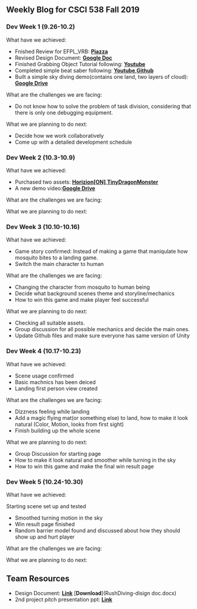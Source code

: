 ## Weekly Blog for CSCI 538 Fall 2019
### Dev Week 1 (9.26-10.2)
What have we achieved:
* Fnished Review for EFPL_VRB: [**Piazza**](https://piazza.com/class/jv4uff58gjj3se?cid=96)
* Revised Design Document: [**Google Doc**](https://docs.google.com/document/d/19N5vguExpMt9sz03MD6xMC7tzFUjFZfkoN-_O45qTAE/edit) 
* Finished Grabbing Object Tutorial following: [**Youtube**](https://www.youtube.com/watch?v=sxvKGVDmYfY&t=61s)
* Completed simple beat saber following: [**Youtube**](https://www.youtube.com/watch?v=gh4k0Q1Pl7E),[**Github**](https://github.com/ImmersiveAtUva/HooHacks-Beat-Saber)
* Built a simple sky diving demo(contains one land, two layers of cloud): [**Google Drive**](https://drive.google.com/file/d/1syMrh9E1hZDOOAQO9LhWwBZP24k_Fuzm/view?usp=sharing)

What are the challenges we are facing:
* Do not know how to solve the problem of task division, considering that there is only one debugging equipment.

What we are planning to do next:
* Decide how we work collaboratively
* Come up with a detailed development schedule

### Dev Week 2 (10.3-10.9)
What have we achieved:
* Purchased two assets: [**Horizion[ON]**](https://assetstore.unity.com/packages/tools/terrain/horizon-on-31861),[**TinyDragonMonster**](https://assetstore.unity.com/packages/3d/characters/tinydragonmonster-143747)
* A new demo video:[**Google Drive**](https://drive.google.com/a/usc.edu/file/d/1rl_wLszay-dfrV7YKDHo7zEqufTeJlkf/view?usp=sharing)

What are the challenges we are facing:

What we are planning to do next:

### Dev Week 3 (10.10-10.16)
What have we achieved:

* Game story confirmed: 
  Instead of making a game that maniqulate how mosquito bites to a landing game.
* Switch the main character to human


What are the challenges we are facing:

* Changing the character from mosquito to human being
* Decide what background scenes theme and storyline/mechanics
* How to win this game and make player feel successful

What we are planning to do next:

* Checking all suitable assets.
* Group discussion for all possible mechanics and decide the main ones.
* Update Github files and make sure everyone has same version of Unity

### Dev Week 4 (10.17-10.23)
What have we achieved:

* Scene usage confirmed
* Basic machnics has been deiced
* Landing first person view created

What are the challenges we are facing:

* Dizzness feeling while landing
* Add a magic flying mat(or something else) to land, how to make it look natural (Color, Motion, looks from first sight)
* Finish building up the whole scene

What we are planning to do next:

* Group Discussion for starting page
* How to make it look natural and smoother while turning in the sky
* How to win this game and make the final win result page

### Dev Week 5 (10.24-10.30)
What have we achieved:

Starting scene set up and tested

* Smoothed turning motion in the sky
* Win result page finished
* Random barrier model found and discussed about how they should show up and hurt player

What are the challenges we are facing:



What we are planning to do next:

## Team Resources
* Design Document: [**Link**](https://docs.google.com/document/d/19N5vguExpMt9sz03MD6xMC7tzFUjFZfkoN-_O45qTAE/edit) [**Download**](RushDiving-disign doc.docx)
* 2nd project pitch presentation ppt: [**Link**](https://docs.google.com/presentation/d/1E8LGEj0UPF8qesy_zNgi-hjIeKeVihfnRKT3FRUYJCk/edit#slide=id.g1f87997393_0_782)
